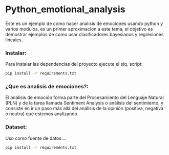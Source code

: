 # Python_emotional_analysis
Este es un ejemplo de como hacer analisis de emociones usando python y varios modulos, es un primer aproximacion a este tema, el objetivo es demostrar ejemplos de como usar clasificadores bayesianos y regresiones lineales.

### Instalar:
Para instalar las dependencias del proyecto ejecute el siq. script:

```sh
pip install -r requirements.txt
```

### ¿Que es analisis de emociones?:
El análisis de emoción forma parte del Procesamiento del Lenguaje Natural (PLN) y de la tarea llamada Sentiment Analysis o análisis del sentimiento, y consiste en ir un paso más allá del análisis de la opinión (positiva, negativa o neutra) que estemos analizando.

### Dataset:
Uso como fuente de datos....

```sh
pip install -r requirements.txt
```
